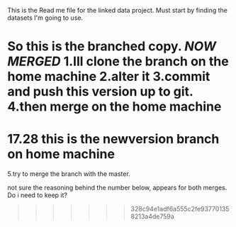 
This is the Read me file for the linked data project. Must start by finding the datasets I'm going to use.

So this is the branched copy. *NOW MERGED*
1.Ill clone the branch on the home machine
2.alter it
3.commit and push this version up to git.
4.then merge on the home machine
=======
17.28 this is the newversion branch on home machine
=======

5.try to merge the branch with the master.


not sure the reasoning behind the number below,
appears for both merges. Do i need to keep it?
>>>>>>> 328c94e1adf6a555c2fe937701358213a4de759a
